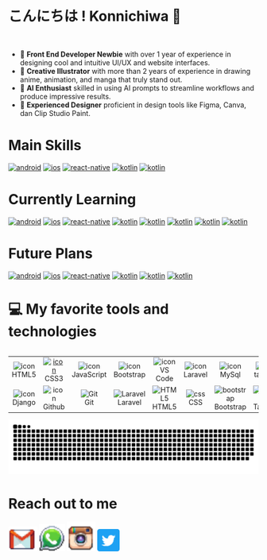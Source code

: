 <!--suppress HtmlDeprecatedAttribute -->
# こんにちは ! Konnichiwa 👋 #
<div>
<br/>

- 🔭 **Front End Developer Newbie** with over 1 year of experience in designing cool and intuitive UI/UX and website interfaces.<br/>
- 🌱 **Creative Illustrator** with more than 2 years of experience in drawing anime, animation, and manga that truly stand out.<br/>
- 🚀 **AI Enthusiast** skilled in using AI prompts to streamline workflows and produce impressive results.<br/>
- 🎨 **Experienced Designer** proficient in design tools like  Figma, Canva, dan Clip Studio Paint.<br/>

</div>

# Main Skills #


<a href="https://developer.android.com/reference"><img src="https://skillicons.dev/icons?i=html" alt="android" height="100" title="Android reference"></a>
<a href="https://https://ios.cfw.guide/"><img src="https://skillicons.dev/icons?i=css" alt="ios" height="100" title="iOS reference"></a>
<a href="https://reactnative.dev/docs/getting-started"><img src="https://skillicons.dev/icons?i=js" alt="react-native" height="100" title="React-Native documentation"></a>
<a href="https://kotlinlang.org/docs/home.html"><img src="https://skillicons.dev/icons?i=figma" alt="kotlin" height="100" title="Kotlin documentation"></a>
<a href="https://kotlinlang.org/docs/home.html"><img src="https://skillicons.dev/icons?i=bootstrap" alt="kotlin" height="100" title="Kotlin documentation"></a>

# Currently Learning #


<a href="https://developer.android.com/reference"><img src="https://skillicons.dev/icons?i=js" alt="android" height="100" title="Android reference"></a>
<a href="https://https://ios.cfw.guide/"><img src="https://techstack-generator.vercel.app/python-icon.svg" alt="ios" height="100" title="iOS reference"></a>
<a href="https://reactnative.dev/docs/getting-started"><img src="https://techstack-generator.vercel.app/react-icon.svg" alt="react-native" height="100" title="React-Native documentation"></a>
<a href="https://kotlinlang.org/docs/home.html"><img src="https://skillicons.dev/icons?i=laravel" alt="kotlin" height="100" title="Kotlin documentation"></a>
<a href="https://kotlinlang.org/docs/home.html"><img src="https://skillicons.dev/icons?i=php" alt="kotlin" height="100" title="Kotlin documentation"></a>
<a href="https://kotlinlang.org/docs/home.html"><img src="https://skillicons.dev/icons?i=tailwind" alt="kotlin" height="100" title="Kotlin documentation"></a>
<a href="https://kotlinlang.org/docs/home.html"><img src="https://skillicons.dev/icons?i=mysql" alt="kotlin" height="100" title="Kotlin documentation"></a>
<a href="https://kotlinlang.org/docs/home.html"><img src="https://skillicons.dev/icons?i=robloxstudio" alt="kotlin" height="100" title="Kotlin documentation"></a>

# Future Plans #


<a href="https://developer.android.com/reference"><img src="https://skillicons.dev/icons?i=vue" alt="android" height="100" title="Android reference"></a>
<a href="https://https://ios.cfw.guide/"><img src="https://skillicons.dev/icons?i=angular" alt="ios" height="100" title="iOS reference"></a>
<a href="https://reactnative.dev/docs/getting-started"><img src="https://skillicons.dev/icons?i=jquery" alt="react-native" height="100" title="React-Native documentation"></a>
<a href="https://kotlinlang.org/docs/home.html"><img src="https://skillicons.dev/icons?i=nodejs" alt="kotlin" height="100" title="Kotlin documentation"></a>
<a href="https://kotlinlang.org/docs/home.html"><img src="https://skillicons.dev/icons?i=nestjs" alt="kotlin" height="100" title="Kotlin documentation"></a>
<a href="https://kotlinlang.org/docs/home.html"><img src="https://skillicons.dev/icons?i=nextjs" alt="kotlin" height="100" title="Kotlin documentation"></a>


# 💻 My favorite tools and technologies
<div style="display: flex; align-items: flex-start; align: center">
<table align="center">
  <tr>
    <td align="center" width="96">
        <img src="https://skillicons.dev/icons?i=html" alt="icon" width="48" height="48" />
      <br>HTML5
    </td>
    <td align="center" width="96">
      <a href="#macropower-tech">
        <img src="https://skillicons.dev/icons?i=css" alt="icon" width="48" height="48" />
      </a>
      <br>CSS3
    </td>
    <td align="center" width="96">
        <img src="https://skillicons.dev/icons?i=js" alt="icon" width="48" height="48" />
      <br>JavaScript
    </td>
    <td align="center" width="96">
        <img src="https://skillicons.dev/icons?i=bootstrap" alt="icon" width="48" height="48" />
      <br>Bootstrap
    </td>
    <td align="center" width="96">
        <img src="https://skillicons.dev/icons?i=vscode" alt="icon" width="48" height="48" />
      <br>VS Code
    </td>
    <td align="center" width="96">
        <img src="https://skillicons.dev/icons?i=laravel" alt="icon" width="48" height="48" />
      <br>Laravel
    </td>
    <td align="center" width="96">
        <img src="https://skillicons.dev/icons?i=mysql" alt="icon" width="48" height="48" />
      <br>MySql
    </td>
    <td align="center" width="96">
        <img src="https://skillicons.dev/icons?i=tailwind" alt="icon" width="48" height="48" />
      <br>tailwind
    </td>
    <td align="center" width="96">
        <img src="https://skillicons.dev/icons?i=figma" alt="icon" width="48" height="48" />
      <br>Figma
    </td>
  </tr>
  <tr>
  <td align="center" width="96">
        <img src="https://techstack-generator.vercel.app/django-icon.svg" alt="icon" width="65" height="65" />
      <br>Django
    <td align="center" width="96">
        <img src="https://techstack-generator.vercel.app/github-icon.svg" alt="icon" width="65" height="65" />
      <br>Github
    </td>
    <td align="center" width="96"> 
        <img src="https://user-images.githubusercontent.com/25181517/192108372-f71d70ac-7ae6-4c0d-8395-51d8870c2ef0.png" width="48" height="48" alt="Git" />
      <br>Git
    </td>
    <td align="center"  width="96">
        <img src="https://skillicons.dev/icons?i=laravel" width="48" height="48" alt="Laravel" />
      <br>Laravel
    </td>
    <td align="center"  width="96">
        <img src="https://skillicons.dev/icons?i=html" width="48" height="48" alt="HTML5" />
      <br>HTML5
    </td>
    <td align="center" width="96">
        <img src="https://skillicons.dev/icons?i=css" width="48" height="48" alt="css" />
      <br>CSS
    </td>
    <td align="center"  width="96">
        <img src="https://skillicons.dev/icons?i=bootstrap" width="48" height="48" alt="bootstrap" />
      <br>Bootstrap
    </td>
    <td align="center" width="96">
        <img src="https://skillicons.dev/icons?i=tailwind" width="48" height="48" alt="tailwind" />
      <br>Tailwind
    </td>
    <td align="center" width="96">
        <img src="https://skillicons.dev/icons?i=jquery" width="48" height="48" alt="jQuery" />
      <br>jQuery
    </td>
  </tr>
</table>
<br>


</div>


<img src="https://github.com/Platane/snk/raw/output/github-contribution-grid-snake.svg" alt="e" style="max-width: 100%;">


# Reach out to me #
<a href="mailto:radietsagitaris@gmail.com"><img src="./assets/gmail.svg" alt="Gmail" height="50" title="Send mail"></a>
<a href="https://t.me/princegoblintech"><img src="./assets/whatsapp.svg" alt="Whatsapp" height="55" title="Send message"></a>
<a href="https://www.instagram.com/adit.sketch?igsh=MWhrMmk4NGNxN2s2Zg=="><img src="./assets/insta.svg" alt="insta" height="60" title="Instagram profile"></a>
<a href="https://x.com/aditmyo"><img src="./assets/twit.svg" alt="Twitter" height="45" title="Twitter profile"></a>

